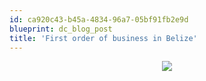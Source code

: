 ```yaml
---
id: ca920c43-b45a-4834-96a7-05bf91fb2e9d
blueprint: dc_blog_post
title: 'First order of business in Belize'
---
```

<div class="pp_items"><div class="pp_item" align="center"><img src="http://static.pixelpipe.com/5c8d67e4-582e-4b48-a1b8-686def6dcfac_b.jpg" style="max-width:100%;" /></div></div>